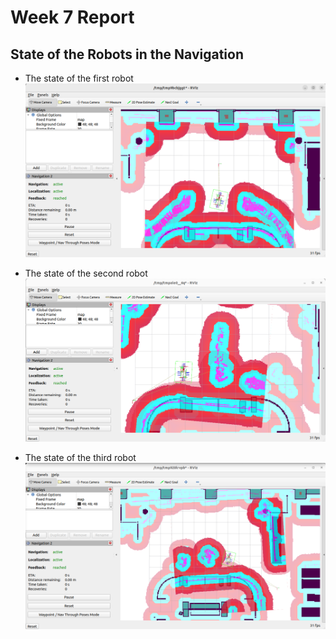 # Week 7 Report
## State of the Robots in the Navigation

* The state of the first robot
![Image](multi_robots_navigation_1.png)

* The state of the second robot
![Image](multi_robots_navigation_2.png)

* The state of the third robot
![Image](multi_robots_navigation_3.png)